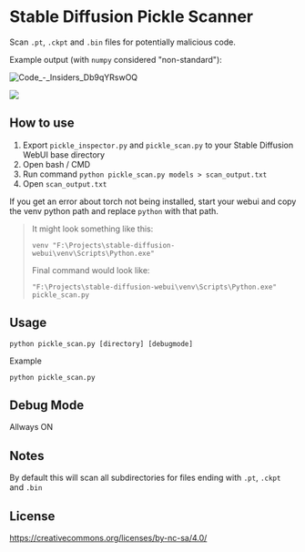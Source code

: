 # Stable Diffusion Pickle Scanner

Scan `.pt`, `.ckpt` and `.bin` files for potentially malicious code.

Example output (with `numpy` considered "non-standard"):

![Code_-_Insiders_Db9qYRswOQ](https://user-images.githubusercontent.com/114846827/200138825-777e4e43-67c0-44cb-b5a7-80ee141ceb7c.png)

![](https://imgur.com/TY11GEX.jpg)


## How to use

1. Export `pickle_inspector.py` and `pickle_scan.py` to your Stable Diffusion WebUI base directory
2. Open bash / CMD
3. Run command `python pickle_scan.py models > scan_output.txt`
4. Open `scan_output.txt`

If you get an error about torch not being installed, start your webui and copy the venv python path and replace `python` with that path. 

> It might look something like this:
>
> `venv "F:\Projects\stable-diffusion-webui\venv\Scripts\Python.exe"`
>
> Final command would look like:
>
> `"F:\Projects\stable-diffusion-webui\venv\Scripts\Python.exe" pickle_scan.py`

## Usage

```shell
python pickle_scan.py [directory] [debugmode]
```

Example

```shell
python pickle_scan.py
```

## Debug Mode

Allways ON

## Notes

By default this will scan all subdirectories for files ending with `.pt`, `.ckpt` and `.bin`

## License

https://creativecommons.org/licenses/by-nc-sa/4.0/
